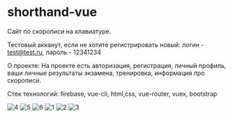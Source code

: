 # shorthand-vue
Сайт по скорописи на клавиатуре.

Тестовый акканут, если не хотите регистрировать новый: логин - test@test.ru, пароль - 12341234

О проекте: 
На проекте есть авторизация, регистрация, личный профиль, ваши личные результаты экзамена, тренировка, информация про скорописи.

Стек технологий: firebase, vue-cli, html,css, vue-router, vuex, bootstrap

![4](https://user-images.githubusercontent.com/71331562/158863685-fc2f7a94-7413-4bed-8fd6-5bd3f9e7968d.jpg)
![5](https://user-images.githubusercontent.com/71331562/158863696-981ca7d6-e652-4df1-aec9-c17df5fbc124.jpg)
![6](https://user-images.githubusercontent.com/71331562/158863699-e085ff8a-d9a4-4df9-ae85-e924c1a264ab.jpg)
![1](https://user-images.githubusercontent.com/71331562/158863703-91923afb-0f2f-4172-b56b-4bf78d720bce.jpg)
![2](https://user-images.githubusercontent.com/71331562/158863705-34c3f2af-da18-45bf-a029-e7e68dbfeb6a.jpg)
![3](https://user-images.githubusercontent.com/71331562/158863706-e345f9d3-6259-4893-9bac-ad2154eadf34.jpg)
